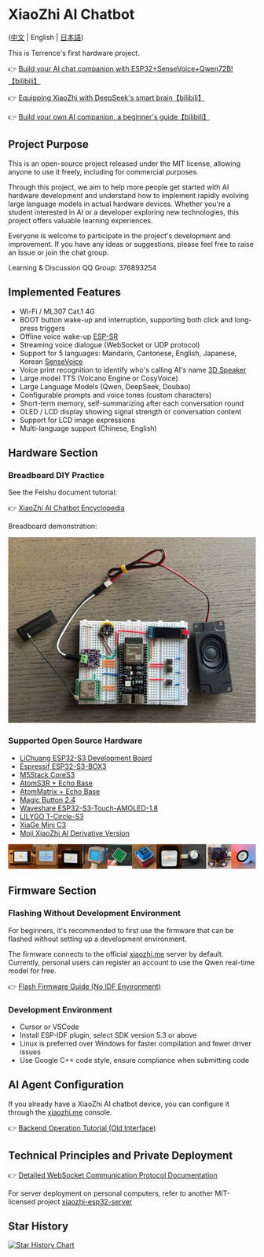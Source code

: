 # XiaoZhi AI Chatbot

([中文](README.md) | English | [日本語](README_ja.md))

This is Terrence's first hardware project.

👉 [Build your AI chat companion with ESP32+SenseVoice+Qwen72B!【bilibili】](https://www.bilibili.com/video/BV11msTenEH3/)

👉 [Equipping XiaoZhi with DeepSeek's smart brain【bilibili】](https://www.bilibili.com/video/BV1GQP6eNEFG/)

👉 [Build your own AI companion, a beginner's guide【bilibili】](https://www.bilibili.com/video/BV1XnmFYLEJN/)

## Project Purpose

This is an open-source project released under the MIT license, allowing anyone to use it freely, including for commercial purposes.

Through this project, we aim to help more people get started with AI hardware development and understand how to implement rapidly evolving large language models in actual hardware devices. Whether you're a student interested in AI or a developer exploring new technologies, this project offers valuable learning experiences.

Everyone is welcome to participate in the project's development and improvement. If you have any ideas or suggestions, please feel free to raise an Issue or join the chat group.

Learning & Discussion QQ Group: 376893254

## Implemented Features

- Wi-Fi / ML307 Cat.1 4G
- BOOT button wake-up and interruption, supporting both click and long-press triggers
- Offline voice wake-up [ESP-SR](https://github.com/espressif/esp-sr)
- Streaming voice dialogue (WebSocket or UDP protocol)
- Support for 5 languages: Mandarin, Cantonese, English, Japanese, Korean [SenseVoice](https://github.com/FunAudioLLM/SenseVoice)
- Voice print recognition to identify who's calling AI's name [3D Speaker](https://github.com/modelscope/3D-Speaker)
- Large model TTS (Volcano Engine or CosyVoice)
- Large Language Models (Qwen, DeepSeek, Doubao)
- Configurable prompts and voice tones (custom characters)
- Short-term memory, self-summarizing after each conversation round
- OLED / LCD display showing signal strength or conversation content
- Support for LCD image expressions
- Multi-language support (Chinese, English)

## Hardware Section

### Breadboard DIY Practice

See the Feishu document tutorial:

👉 [XiaoZhi AI Chatbot Encyclopedia](https://ccnphfhqs21z.feishu.cn/wiki/F5krwD16viZoF0kKkvDcrZNYnhb?from=from_copylink)

Breadboard demonstration:

![Breadboard Demo](docs/wiring2.jpg)

### Supported Open Source Hardware

- <a href="https://oshwhub.com/li-chuang-kai-fa-ban/li-chuang-shi-zhan-pai-esp32-s3-kai-fa-ban" target="_blank" title="LiChuang ESP32-S3 Development Board">LiChuang ESP32-S3 Development Board</a>
- <a href="https://github.com/espressif/esp-box" target="_blank" title="Espressif ESP32-S3-BOX3">Espressif ESP32-S3-BOX3</a>
- <a href="https://docs.m5stack.com/zh_CN/core/CoreS3" target="_blank" title="M5Stack CoreS3">M5Stack CoreS3</a>
- <a href="https://docs.m5stack.com/en/atom/Atomic%20Echo%20Base" target="_blank" title="AtomS3R + Echo Base">AtomS3R + Echo Base</a>
- <a href="https://docs.m5stack.com/en/core/ATOM%20Matrix" target="_blank" title="AtomMatrix + Echo Base">AtomMatrix + Echo Base</a>
- <a href="https://gf.bilibili.com/item/detail/1108782064" target="_blank" title="Magic Button 2.4">Magic Button 2.4</a>
- <a href="https://www.waveshare.net/shop/ESP32-S3-Touch-AMOLED-1.8.htm" target="_blank" title="Waveshare ESP32-S3-Touch-AMOLED-1.8">Waveshare ESP32-S3-Touch-AMOLED-1.8</a>
- <a href="https://github.com/Xinyuan-LilyGO/T-Circle-S3" target="_blank" title="LILYGO T-Circle-S3">LILYGO T-Circle-S3</a>
- <a href="https://oshwhub.com/tenclass01/xmini_c3" target="_blank" title="XiaGe Mini C3">XiaGe Mini C3</a>
- <a href="https://oshwhub.com/movecall/moji-xiaozhi-ai-derivative-editi" target="_blank" title="Movecall Moji ESP32S3">Moji XiaoZhi AI Derivative Version</a>

<div style="display: flex; justify-content: space-between;">
  <a href="docs/v1/lichuang-s3.jpg" target="_blank" title="LiChuang ESP32-S3 Development Board">
    <img src="docs/v1/lichuang-s3.jpg" width="240" />
  </a>
  <a href="docs/v1/espbox3.jpg" target="_blank" title="Espressif ESP32-S3-BOX3">
    <img src="docs/v1/espbox3.jpg" width="240" />
  </a>
  <a href="docs/v1/m5cores3.jpg" target="_blank" title="M5Stack CoreS3">
    <img src="docs/v1/m5cores3.jpg" width="240" />
  </a>
  <a href="docs/v1/atoms3r.jpg" target="_blank" title="AtomS3R + Echo Base">
    <img src="docs/v1/atoms3r.jpg" width="240" />
  </a>
  <a href="docs/AtomMatrix-echo-base.jpg" target="_blank" title="AtomMatrix-echo-base + Echo Base">
    <img src="docs/AtomMatrix-echo-base.jpg" width="240" />
  </a>  
  <a href="docs/v1/magiclick.jpg" target="_blank" title="MagiClick 2.4">
    <img src="docs/v1/magiclick.jpg" width="240" />
  </a>
  <a href="docs/v1/waveshare.jpg" target="_blank" title="Waveshare ESP32-S3-Touch-AMOLED-1.8">
    <img src="docs/v1/waveshare.jpg" width="240" />
  </a>
  <a href="docs/lilygo-t-circle-s3.jpg" target="_blank" title="LILYGO T-Circle-S3">
    <img src="docs/lilygo-t-circle-s3.jpg" width="240" />
  </a>
  <a href="docs/xmini-c3.jpg" target="_blank" title="Xmini C3">
    <img src="docs/xmini-c3.jpg" width="240" />
  </a>
  <a href="docs/v1/movecall-moji-esp32s3.jpg" target="_blank" title="Moji">
    <img src="docs/v1/movecall-moji-esp32s3.jpg" width="240" />
  </a>
</div>

## Firmware Section

### Flashing Without Development Environment

For beginners, it's recommended to first use the firmware that can be flashed without setting up a development environment.

The firmware connects to the official [xiaozhi.me](https://xiaozhi.me) server by default. Currently, personal users can register an account to use the Qwen real-time model for free.

👉 [Flash Firmware Guide (No IDF Environment)](https://ccnphfhqs21z.feishu.cn/wiki/Zpz4wXBtdimBrLk25WdcXzxcnNS)

### Development Environment

- Cursor or VSCode
- Install ESP-IDF plugin, select SDK version 5.3 or above
- Linux is preferred over Windows for faster compilation and fewer driver issues
- Use Google C++ code style, ensure compliance when submitting code

## AI Agent Configuration

If you already have a XiaoZhi AI chatbot device, you can configure it through the [xiaozhi.me](https://xiaozhi.me) console.

👉 [Backend Operation Tutorial (Old Interface)](https://www.bilibili.com/video/BV1jUCUY2EKM/)

## Technical Principles and Private Deployment

👉 [Detailed WebSocket Communication Protocol Documentation](docs/websocket.md)

For server deployment on personal computers, refer to another MIT-licensed project [xiaozhi-esp32-server](https://github.com/xinnan-tech/xiaozhi-esp32-server)

## Star History

<a href="https://star-history.com/#78/xiaozhi-esp32&Date">
 <picture>
   <source media="(prefers-color-scheme: dark)" srcset="https://api.star-history.com/svg?repos=78/xiaozhi-esp32&type=Date&theme=dark" />
   <source media="(prefers-color-scheme: light)" srcset="https://api.star-history.com/svg?repos=78/xiaozhi-esp32&type=Date" />
   <img alt="Star History Chart" src="https://api.star-history.com/svg?repos=78/xiaozhi-esp32&type=Date" />
 </picture>
</a> 
